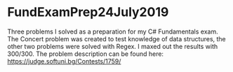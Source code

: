 # FundExamPrep24July2019
Three problems I solved as a preparation for my C# Fundamentals exam. The Concert problem was created to test knowledge of data structures, the other two problems were solved with Regex. I maxed out the results with 300/300. The problem description can be found here: https://judge.softuni.bg/Contests/1759/
